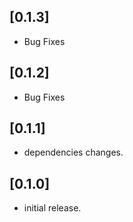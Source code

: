## [0.1.3]

* Bug Fixes

## [0.1.2]

* Bug Fixes

## [0.1.1] 

* dependencies changes.

## [0.1.0] 

* initial release.
